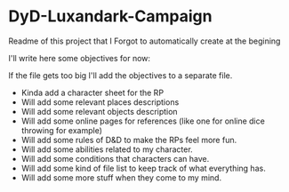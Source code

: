 # DyD-Luxandark-Campaign

Readme of this project that I Forgot to automatically create at the begining

I'll write here some objectives for now:

If the file gets too big I'll add the objectives to a separate file.

- Kinda add a character sheet for the RP
- Will add some relevant places descriptions
- Will add some relevant objects description
- Will add some online pages for references (like one for online dice throwing for example)
- Will add some rules of D&D to make the RPs feel more fun.
- Will add some abilities related to my character.
- Will add some conditions that characters can have.
- Will add some kind of file list to keep track of what everything has.
- Will add some more stuff when they come to my mind.

